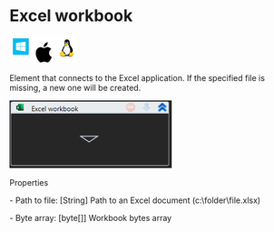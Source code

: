 # Excel workbook

![](<../../../.gitbook/assets/image (91).png>)

Element that connects to the Excel application. If the specified file is missing, a new one will be created.

![](<../../../.gitbook/assets/1 (119).png>)

Properties

&#x20;\- Path to file: \[String] Path to an Excel document (c:\folder\file.xlsx)

&#x20;\- Byte array: \[byte\[]] Workbook bytes array
